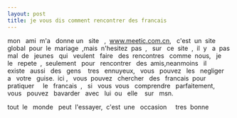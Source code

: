 ```yaml
---
layout: post
title: je vous dis comment rencontrer des francais
---
```


<p>mon   ami  m&#39;a   donne un   site   ,  <a href="http://www.meetic.com.cn/">www.meetic.com.cn</a>,   c&#39;est  un  site  global  pour  le  mariage  ,mais  n&#39;hesitez  pas  ,   sur   ce  site  ,  il  y   a  pas  mal  de   jeunes   qui   veulent   faire   des  rencontres   comme  nous,   je   le   repete  ,  seulement   pour   rencontrer   des  amis,neanmoins   il   existe   aussi   des   gens    tres   ennuyeux,   vous   pouvez   les   negliger   a   votre   guise.  ici ,   vous  pouvez   chercher   des   francais  pour  pratiquer     le   francais  ,   si   vous  vous   comprendre   parfaitement,   vous   pouvez   bavarder   avec   lui  ou   elle    sur   msn.</p>
<p>tout  le   monde   peut  l&#39;essayer,  c&#39;est  une   occasion     tres  bonne</p>
<p></p>
